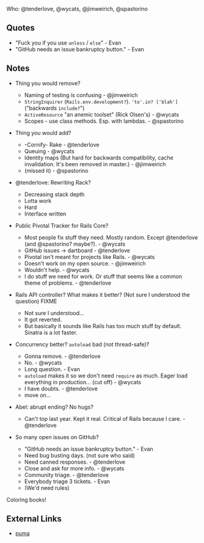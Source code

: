 Who: @tenderlove, @wycats, @jimweirich, @spastorino

## Quotes

* "Fuck you if you use `unless` / `else`" - Evan
* "GitHub needs an issue bankruptcy button." - Evan

## Notes

* Thing you would remove?
    * Naming of testing is confusing - @jimweirich
    * `StringInquirer` (`Rails.env.development?`).  `'to'.in? ['blah']` ("backwards `include?`")
    * `ActiveResource` "an anemic toolset" (Rick Olsen's) - @wycats
    * Scopes - use class methods.  Esp. with lambdas. - @spastorino
* Thing you would add?
    * -Cornify- Rake - @tenderlove
    * Queuing - @wycats
    * Identity maps (But hard for backwards compatibility, cache invalidation.  It's been removed in master.) - @jimweirich
    * (missed it) - @spastorino

* @tenderlove: Rewriting Rack?
    * Decreasing stack depth
    * Lotta work
    * Hard
    * Interface written

* Public Pivotal Tracker for Rails Core?
    * Most people fix stuff they need.  Mostly random.  Except @tenderlove (and @spastorino? maybe?).  - @wycats
    * GitHub issues -> dartboard - @tenderlove
    * Pivotal isn't meant for projects like Rails.  - @wycats
    * Doesn't work on my open source.  - @jimweirich
    * Wouldn't help.  - @wycats
    * I do stuff we need for work.  Or stuff that seems like a common theme of problems.  - @tenderlove
* Rails API controller?  What makes it better?  (Not sure I understood the question) FIXME
    * Not sure I understood...
    * It got reverted.
    * But basically it sounds like Rails has too much stuff by default.  Sinatra is a lot faster.
* Concurrency better?  `autoload` bad (not thread-safe)?
    * Gonna remove.  - @tenderlove
    * No. - @wycats
    * Long question.  - Evan
    * `autoload` makes it so we don't need `require` as much. Eager load everything in production... (cut off) - @wycats
    * I have doubts.  - @tenderlove
    * move on...
* Abel: abrupt ending?  No hugs?
    * Can't top last year.  Kept it real.  Critical of Rails because I care. - @tenderlove
* So many open issues on GitHub?
    * "GitHub needs an issue bankruptcy button." - Evan
    * Need bug busting days. (not sure who said)
    * Need canned responses.  - @tenderlove
    * Close and ask for more info.  - @wycats
    * Community triage.  - @tenderlove
    * Everybody triage 3 tickets.  - Evan
    * (We'd need rules)

Coloring books!

## External Links

* [puma](http://rubygems.org/gems/puma)
